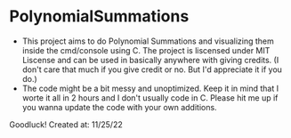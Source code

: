 # PolynomialSummations

* This project aims to do Polynomial Summations and visualizing them inside the cmd/console using C. The project is liscensed under MIT Liscense and can be used in basically anywhere with giving credits. (I don't care that much if you give credit or no. But I'd appreciate it if you do.)
* The code might be a bit messy and unoptimized. Keep it in mind that I worte it all in 2 hours and I don't usually code in C. Please hit me up if you wanna update the code with your own additions.


Goodluck!
Created at: 11/25/22

